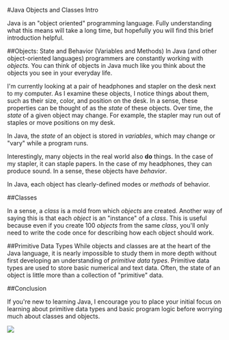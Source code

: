 #Java Objects and Classes Intro

Java is an "object oriented" programming language. Fully understanding what this means will take a long time, but hopefully you will find this brief introduction helpful.

##Objects: State and Behavior (Variables and Methods)
In Java (and other object-oriented languages) programmers are constantly working with *objects.* You can think of objects in Java much like you think about the objects you see in your everyday life.

I'm currently looking at a pair of headphones and stapler on the desk next to my computer. As I examine these objects, I notice things about them, such as their size, color, and position on the desk. In a sense, these properties can be thought of as the *state* of these objects. Over time, the *state* of a given object may change. For example, the stapler may run out of staples or move positions on my desk.

In Java, the *state* of an object is stored in *variables*, which may change or "vary" while a program runs.

Interestingly, many objects in the real world also **do** things. In the case of my stapler, it can staple papers. In the case of my headphones, they can produce sound. In a sense, these objects have *behavior*.

In Java, each object has clearly-defined modes or *methods* of behavior.

##Classes

In a sense, a *class* is a mold from which *objects* are created. Another way of saying this is that each *object* is an "instance" of a *class*. This is useful because even if you create 100 *objects* from the same *class*, you'll only need to write the code once for describing how each object should work.

##Primitive Data Types
While objects and classes are at the heart of the Java language, it is nearly impossible to study them in more depth without first developing an understanding of *primitive data types*. Primitive data types are used to store basic numerical and text data. Often, the state of an object is little more than a collection of "primitive" data.

##Conclusion

If you're new to learning Java, I encourage you to place your initial focus on learning about primitive data types and basic program logic before worrying much about classes and objects.


![](http://christensenacademy.org/img/signature.png)
